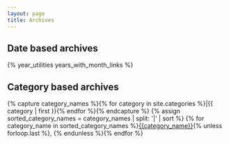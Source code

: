 ```yaml
---
layout: page
title: Archives
---
```


<h2>Date based archives</h2>
{% year_utilities years_with_month_links %}

<h2>Category based archives</h2>
{% capture category_names %}{% for category in site.categories %}|{{ category | first }}{% endfor %}{% endcapture %}
{% assign sorted_category_names = category_names | split: '|' | sort %}
{% for category_name in sorted_category_names %}<a href="/category/{{category_name | slugify}}">{{category_name}}</a>{% unless forloop.last %}, {% endunless %}{% endfor %}
